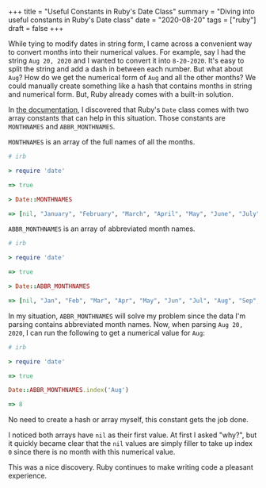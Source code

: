 +++
title = "Useful Constants in Ruby's Date Class"
summary = "Diving into useful constants in Ruby's Date class"
date = "2020-08-20"
tags = ["ruby"]
draft = false
+++

While tying to modify dates in string form, I came across a convenient way to convert months into their numerical values.
For example, say I had the string `Aug 20, 2020` and I wanted to convert it into `8-20-2020`. 
It's easy to split the string and add a dash in between each number. But what about `Aug`? How do we get the numerical form of `Aug` and all the other months? 
We could manually create something like a hash that contains months in string and numerical form. But, Ruby already comes with a built-in solution.

In [the documentation](https://ruby-doc.org/stdlib-2.7.1/libdoc/date/rdoc/Date.html#Constants), I discovered that Ruby's `Date` class comes with two array constants that can help in this situation. 
Those constants are `MONTHNAMES` and `ABBR_MONTHNAMES`.

`MONTHNAMES` is an array of the full names of all the months.

```ruby
# irb

> require 'date'

=> true

> Date::MONTHNAMES

=> [nil, "January", "February", "March", "April", "May", "June", "July", "August", "September", "October", "November", "December"]
```

`ABBR_MONTHNAMES` is an array of abbreviated month names.

```ruby
# irb

> require 'date'

=> true

> Date::ABBR_MONTHNAMES

=> [nil, "Jan", "Feb", "Mar", "Apr", "May", "Jun", "Jul", "Aug", "Sep", "Oct", "Nov", "Dec"]
```

In my situation, `ABBR_MONTHNAMES` will solve my problem since the data I'm parsing contains abbreviated month names.
Now, when parsing `Aug 20, 2020`, I can run the following to get a numerical value for `Aug`:

```ruby
# irb

> require 'date'

=> true

Date::ABBR_MONTHNAMES.index('Aug')

=> 8
```

No need to create a hash or array myself, this constant gets the job done.

I noticed both arrays have `nil` as their first value. At first I asked "why?", but it quickly became clear that the `nil` values are simply filler to take up index `0` since there is no month with this numerical value.

This was a nice discovery. Ruby continues to make writing code a pleasant experience.
